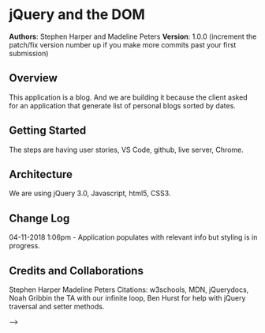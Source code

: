 # jQuery and the DOM


**Authors**: Stephen Harper and Madeline Peters
**Version**: 1.0.0 (increment the patch/fix version number up if you make more commits past your first submission)

## Overview
<!-- Provide a high level overview of what this application is and why you are building it, beyond the fact that it's an assignment for a Code Fellows 301 class. (i.e. What's your problem domain?) -->
This application is a blog. And we are building it because the client asked for an application that generate list of personal blogs sorted by dates.

## Getting Started
<!-- What are the steps that a user must take in order to build this app on their own machine and get it running? -->
The steps are having user stories, VS Code, github, live server, Chrome.

## Architecture
<!-- Provide a detailed description of the application design. What technologies (languages, libraries, etc) you're using, and any other relevant design information. -->
We are using jQuery 3.0, Javascript, html5, CSS3.

## Change Log

04-11-2018 1:06pm - Application populates with relevant info but styling is in progress.

## Credits and Collaborations
Stephen Harper 
Madeline Peters 
Citations: w3schools, MDN, jQuerydocs, Noah Gribbin the TA with our infinite loop, Ben Hurst for help with jQuery traversal and setter methods.

<!-- Give credit (and a link) to other people or resources that helped you build this application. -->
-->